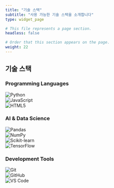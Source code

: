 ```yaml
---
title: "기술 스택"
subtitle: "사용 가능한 기술 스택을 소개합니다"
type: widget_page

# This file represents a page section.
headless: false

# Order that this section appears on the page.
weight: 22
---
```


<!-- Styles imported from assets/scss/custom-cards.scss -->

<div class="tech-stack-container">

## 기술 스택

### Programming Languages
<div class="tech-cards-grid">

<div class="tech-card">
  <div class="tech-icon">
    <img src="https://img.shields.io/badge/python-3776AB?style=for-the-badge&logo=python&logoColor=white" alt="Python">
  </div>
</div>

<div class="tech-card">
  <div class="tech-icon">
    <img src="https://img.shields.io/badge/javascript-F7DF1E?style=for-the-badge&logo=javascript&logoColor=black" alt="JavaScript">
  </div>
</div>

<div class="tech-card">
  <div class="tech-icon">
    <img src="https://img.shields.io/badge/html5-E34F26?style=for-the-badge&logo=html5&logoColor=white" alt="HTML5">
  </div>
</div>

</div>

### AI & Data Science
<div class="tech-cards-grid">

<div class="tech-card">
  <div class="tech-icon">
    <img src="https://img.shields.io/badge/pandas-150458?style=for-the-badge&logo=pandas&logoColor=white" alt="Pandas">
  </div>
</div>

<div class="tech-card">
  <div class="tech-icon">
    <img src="https://img.shields.io/badge/numpy-013243?style=for-the-badge&logo=numpy&logoColor=white" alt="NumPy">
  </div>
</div>

<div class="tech-card">
  <div class="tech-icon">
    <img src="https://img.shields.io/badge/scikit--learn-F7931E?style=for-the-badge&logo=scikit-learn&logoColor=white" alt="Scikit-learn">
  </div>
</div>

<div class="tech-card">
  <div class="tech-icon">
    <img src="https://img.shields.io/badge/tensorflow-FF6F00?style=for-the-badge&logo=tensorflow&logoColor=white" alt="TensorFlow">
  </div>
</div>

</div>

### Development Tools
<div class="tech-cards-grid">

<div class="tech-card">
  <div class="tech-icon">
    <img src="https://img.shields.io/badge/git-F05032?style=for-the-badge&logo=git&logoColor=white" alt="Git">
  </div>
</div>

<div class="tech-card">
  <div class="tech-icon">
    <img src="https://img.shields.io/badge/github-181717?style=for-the-badge&logo=github&logoColor=white" alt="GitHub">
  </div>
</div>

<div class="tech-card">
  <div class="tech-icon">
    <img src="https://img.shields.io/badge/visual%20studio%20code-007ACC?style=for-the-badge&logo=visual-studio-code&logoColor=white" alt="VS Code">
  </div>
</div>

</div>

</div>
